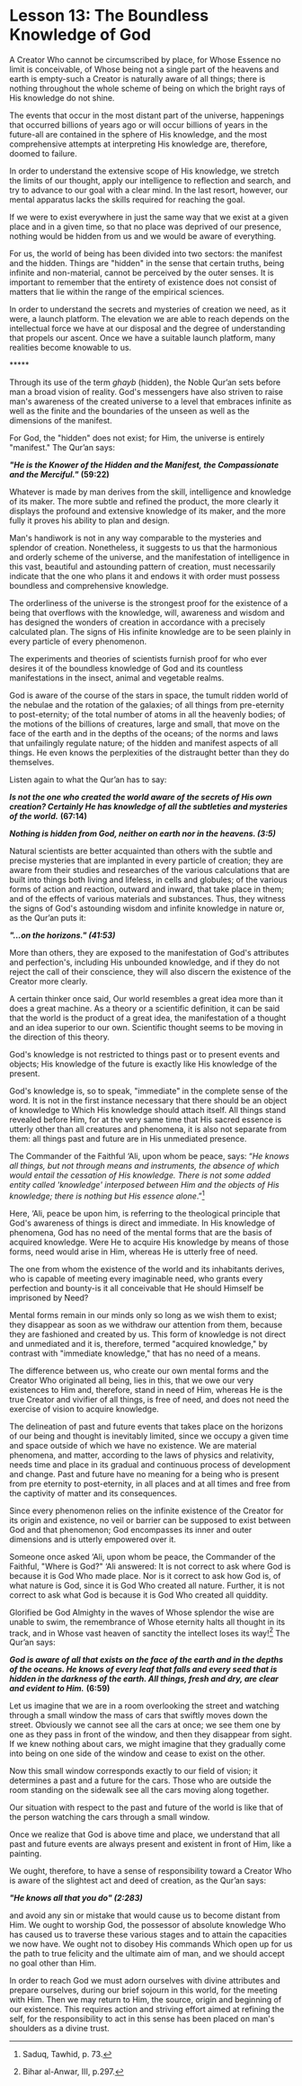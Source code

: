 Lesson 13: The Boundless Knowledge of God
=========================================

A Creator Who cannot be circumscribed by place, for Whose Essence no
limit is conceivable, of Whose being not a single part of the heavens
and earth is empty-such a Creator is naturally aware of all things;
there is nothing throughout the whole scheme of being on which the
bright rays of His knowledge do not shine.

The events that occur in the most distant part of the universe,
happenings that occurred billions of years ago or will occur billions of
years in the future-all are contained in the sphere of His knowledge,
and the most comprehensive attempts at interpreting His knowledge are,
therefore, doomed to failure.

In order to understand the extensive scope of His knowledge, we stretch
the limits of our thought, apply our intelligence to reflection and
search, and try to advance to our goal with a clear mind. In the last
resort, however, our mental apparatus lacks the skills required for
reaching the goal.

If we were to exist everywhere in just the same way that we exist at a
given place and in a given time, so that no place was deprived of our
presence, nothing would be hidden from us and we would be aware of
everything.

For us, the world of being has been divided into two sectors: the
manifest and the hidden. Things are "hidden" in the sense that certain
truths, being infinite and non-material, cannot be perceived by the
outer senses. It is important to remember that the entirety of existence
does not consist of matters that lie within the range of the empirical
sciences.

In order to understand the secrets and mysteries of creation we need, as
it were, a launch platform. The elevation we are able to reach depends
on the intellectual force we have at our disposal and the degree of
understanding that propels our ascent. Once we have a suitable launch
platform, many realities become knowable to us.

\*\*\*\*\*

Through its use of the term *ghayb* (hidden), the Noble Qur’an sets
before man a broad vision of reality. God's messengers have also striven
to raise man's awareness of the created universe to a level that
embraces infinite as well as the finite and the boundaries of the unseen
as well as the dimensions of the manifest.

For God, the "hidden" does not exist; for Him, the universe is entirely
"manifest." The Qur’an says:

***"He is the Knower of the Hidden and the Manifest, the Compassionate
and the Merciful."*** **(59:22)**

Whatever is made by man derives from the skill, intelligence and
knowledge of its maker. The more subtle and refined the product, the
more clearly it displays the profound and extensive knowledge of its
maker, and the more fully it proves his ability to plan and design.

Man's handiwork is not in any way comparable to the mysteries and
splendor of creation. Nonetheless, it suggests to us that the harmonious
and orderly scheme of the universe, and the manifestation of
intelligence in this vast, beautiful and astounding pattern of creation,
must necessarily indicate that the one who plans it and endows it with
order must possess boundless and comprehensive knowledge.

The orderliness of the universe is the strongest proof for the existence
of a being that overflows with the knowledge, will, awareness and wisdom
and has designed the wonders of creation in accordance with a precisely
calculated plan. The signs of His infinite knowledge are to be seen
plainly in every particle of every phenomenon.

The experiments and theories of scientists furnish proof for who ever
desires it of the boundless knowledge of God and its countless
manifestations in the insect, animal and vegetable realms.

God is aware of the course of the stars in space, the tumult ridden
world of the nebulae and the rotation of the galaxies; of all things
from pre-eternity to post-eternity; of the total number of atoms in all
the heavenly bodies; of the motions of the billions of creatures, large
and small, that move on the face of the earth and in the depths of the
oceans; of the norms and laws that unfailingly regulate nature; of the
hidden and manifest aspects of all things. He even knows the
perplexities of the distraught better than they do themselves.

Listen again to what the Qur’an has to say:

***Is not the one who created the world aware of the secrets of His own
creation? Certainly He has knowledge of all the subtleties and mysteries
of the world.*** **(67:14)**

***Nothing is hidden from God, neither on earth nor in the heavens.
(3:5)***

Natural scientists are better acquainted than others with the subtle and
precise mysteries that are implanted in every particle of creation; they
are aware from their studies and researches of the various calculations
that are built into things both living and lifeless, in cells and
globules; of the various forms of action and reaction, outward and
inward, that take place in them; and of the effects of various materials
and substances. Thus, they witness the signs of God's astounding wisdom
and infinite knowledge in nature or, as the Qur’an puts it:

***"...on the horizons." (41:53)***

More than others, they are exposed to the manifestation of God's
attributes and perfection's, including His unbounded knowledge, and if
they do not reject the call of their conscience, they will also discern
the existence of the Creator more clearly.

A certain thinker once said, Our world resembles a great idea more than
it does a great machine. As a theory or a scientific definition, it can
be said that the world is the product of a great idea, the manifestation
of a thought and an idea superior to our own. Scientific thought seems
to be moving in the direction of this theory.

God's knowledge is not restricted to things past or to present events
and objects; His knowledge of the future is exactly like His knowledge
of the present.

God's knowledge is, so to speak, "immediate" in the complete sense of
the word. It is not in the first instance necessary that there should be
an object of knowledge to Which His knowledge should attach itself. All
things stand revealed before Him, for at the very same time that His
sacred essence is utterly other than all creatures and phenomena, it is
also not separate from them: all things past and future are in His
unmediated presence.

The Commander of the Faithful ‘Ali, upon whom be peace, says: “*He knows
all things, but not through means and instruments, the absence of which
would entail the cessation of His knowledge.* *There is not some added
entity called 'knowledge' interposed between Him and the objects of His
knowledge; there is* *nothing but His essence alone*.”[^1]

Here, ‘Ali, peace be upon him, is referring to the theological principle
that God's awareness of things is direct and immediate. In His knowledge
of phenomena, God has no need of the mental forms that are the basis of
acquired knowledge. Were He to acquire His knowledge by means of those
forms, need would arise in Him, whereas He is utterly free of need.

The one from whom the existence of the world and its inhabitants
derives, who is capable of meeting every imaginable need, who grants
every perfection and bounty-is it all conceivable that He should Himself
be imprisoned by Need?

Mental forms remain in our minds only so long as we wish them to exist;
they disappear as soon as we withdraw our attention from them, because
they are fashioned and created by us. This form of knowledge is not
direct and unmediated and it is, therefore, termed "acquired knowledge,"
by contrast with "immediate knowledge," that has no need of a means.

The difference between us, who create our own mental forms and the
Creator Who originated all being, lies in this, that we owe our very
existences to Him and, therefore, stand in need of Him, whereas He is
the true Creator and vivifier of all things, is free of need, and does
not need the exercise of vision to acquire knowledge.

The delineation of past and future events that takes place on the
horizons of our being and thought is inevitably limited, since we occupy
a given time and space outside of which we have no existence. We are
material phenomena, and matter, according to the laws of physics and
relativity, needs time and place in its gradual and continuous process
of development and change. Past and future have no meaning for a being
who is present from pre eternity to post-eternity, in all places and at
all times and free from the captivity of matter and its consequences.

Since every phenomenon relies on the infinite existence of the Creator
for its origin and existence, no veil or barrier can be supposed to
exist between God and that phenomenon; God encompasses its inner and
outer dimensions and is utterly empowered over it.

Someone once asked ‘Ali, upon whom be peace, the Commander of the
Faithful, "Where is God?" ‘Ali answered: It is not correct to ask where
God is because it is God Who made place. Nor is it correct to ask how
God is, of what nature is God, since it is God Who created all nature.
Further, it is not correct to ask what God is because it is God Who
created all quiddity.

Glorified be God Almighty in the waves of Whose splendor the wise are
unable to swim, the remembrance of Whose eternity halts all thought in
its track, and in Whose vast heaven of sanctity the intellect loses its
way![^2] The Qur’an says:

***God is aware of all that exists on the face of the earth and in the
depths of the oceans. He knows of every leaf that falls and every seed
that is hidden in the darkness of the earth. All things, fresh and dry,
are clear and evident to Him.*** **(6:59)**

Let us imagine that we are in a room overlooking the street and watching
through a small window the mass of cars that swiftly moves down the
street. Obviously we cannot see all the cars at once; we see them one by
one as they pass in front of the window, and then they disappear from
sight. If we knew nothing about cars, we might imagine that they
gradually come into being on one side of the window and cease to exist
on the other.

Now this small window corresponds exactly to our field of vision; it
determines a past and a future for the cars. Those who are outside the
room standing on the sidewalk see all the cars moving along together.

Our situation with respect to the past and future of the world is like
that of the person watching the cars through a small window.

Once we realize that God is above time and place, we understand that all
past and future events are always present and existent in front of Him,
like a painting.

We ought, therefore, to have a sense of responsibility toward a Creator
Who is aware of the slightest act and deed of creation, as the Qur’an
says:

***"He knows all that you do" (2:283)***

and avoid any sin or mistake that would cause us to become distant from
Him. We ought to worship God, the possessor of absolute knowledge Who
has caused us to traverse these various stages and to attain the
capacities we now have. We ought not to disobey His commands Which open
up for us the path to true felicity and the ultimate aim of man, and we
should accept no goal other than Him.

In order to reach God we must adorn ourselves with divine attributes and
prepare ourselves, during our brief sojourn in this world, for the
meeting with Him. Then we may return to Him, the source, origin and
beginning of our existence. This requires action and striving effort
aimed at refining the self, for the responsibility to act in this sense
has been placed on man's shoulders as a divine trust.

[^1]: Saduq, Tawhid, p. 73.

[^2]: Bihar al-Anwar, III, p.297.


